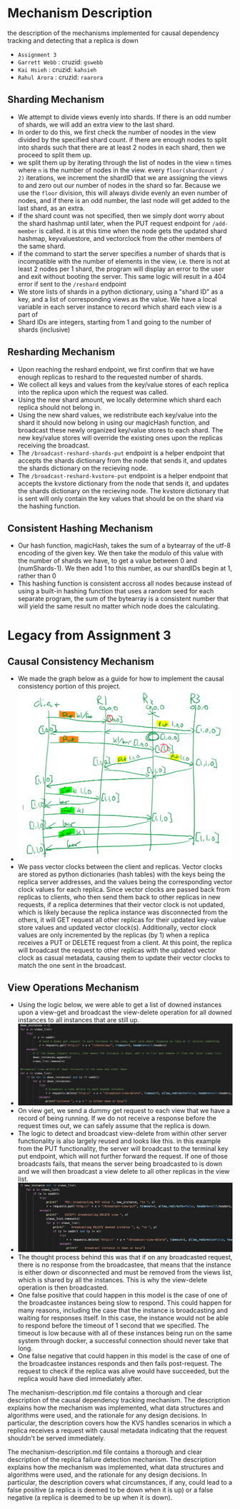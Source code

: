 # Mechanism Description
the description of the mechanisms implemented for causal dependency tracking and detecting that a replica is down

* `Assignment 3`
* `Garrett Webb` : cruzid: `gswebb`
* `Kai Hsieh` : cruzid: `kahsieh`
* `Rahul Arora` : cruzid: `raarora`

## Sharding Mechanism
* We attempt to divide views evenly into shards. If there is an odd number of shards, we will add an extra view to the last shard.
* In order to do this, we first check the number of noodes in the view divided by the specified shard count. if there are enough nodes to split into shards such that there are at least 2 nodes in each shard, then we proceed to split them up. 
* we split them up by iterating through the list of nodes in the view `n` times where `n` is the number of nodes in the view. every `floor(shardcount / 2)` iterations, we increment the shardID that we are assigning the views to and zero out our number of nodes in the shard so far. Because we use the `floor` division, this will always divide evenly an even number of nodes, and if there is an odd number, the last node will get added to the last shard, as an extra.
* if the shard count was not specified, then we simply dont worry about the shard hashmap until later, when the PUT request endpoint for `/add-member` is called. it is at this time when the node gets the updated shard hashmap, keyvaluestore, and vectorclock from the other members of the same shard.
* if the command to start the server specifies a number of shards that is incompatible with the number of elements in the view, i.e. there is not at least 2 nodes per 1 shard, the program will display an error to the user and exit without booting the server. This same logic will result in a 404 error if sent to the `/reshard` endpoint
* We store lists of shards in a python dictionary, using a "shard ID" as a key, and a list of corresponding views as the value. We have a local variable in each server instance to record which shard each view is a part of
* Shard IDs are integers, starting from 1 and going to the number of shards (inclusive)

## Resharding Mechanism
* Upon reaching the reshard endpoint, we first confirm that we have enough replicas to reshard to the requested number of shards.
* We collect all keys and values from the key/value stores of each replica into the replica upon which the request was called.
* Using the new shard amount, we locally determine which shard each replica should not belong in.
* Using the new shard values, we redistribute each key/value into the shard it should now belong in using our magicHash function, and broadcast these newly organized key/value stores to each shard. The new key/value stores will override the existing ones upon the replicas receiving the broadcast.
* The `/broadcast-reshard-shards-put` endpoint is a helper endpoint that accepts the shards dictionary from the node that sends it, and updates the shards dictionary on the recieving node.
* The `/broadcast-reshard-kvstore-put` endpoint is a helper endpoint that accepts the kvstore dictionary from the node that sends it, and updates the shards dictionary on the recieving node. The kvstore dictionary that is sent will only contain the key values that should be on the shard via the hashing function.

## Consistent Hashing Mechanism
* Our hash function, magicHash, takes the sum of a bytearray of the utf-8 encoding of the given key. We then take the modulo of this value with the number of shards we have, to get a value between 0 and (numShards-1). We then add 1 to this number, as our shardIDs begin at 1, rather than 0
* This hashing function is consistent accross all nodes because instead of using a built-in hashing function that uses a random seed for each separate program, the sum of the bytearray is a consistent number that will yield the same result no matter which node does the calculating.

# Legacy from Assignment 3
## Causal Consistency Mechanism
* We made the graph below as a guide for how to implement the causal consistency portion of this project.
* ![graph](images/mechanism_graph.png)
* We pass vector clocks between the client and replicas. Vector clocks are stored as python dictionaries (hash tables)
with the keys being the replica server addresses, and the values being the corresponding vector clock values for each 
replica. Since vector clocks are passed back from replicas to clients, who then send them back to other replicas in new 
requests, if a replica determines that their vector clock is not updated, which is likely because the replica instance
was disconnected from the others, it will GET request all other replicas for their updated key-value store values and updated
vector clock(s). Additionally, vector clock values are only incremented by the replicas (by 1) when a replica receives a 
PUT or DELETE request from a client. At this point, the replica will broadcast the request to other replicas with the 
updated vector clock as casual metadata, causing them to update their vector clocks to match the one sent in the broadcast.

## View Operations Mechanism
* Using the logic below, we were able to get a list of downed instances upon a view-get and broadcast the view-delete operation for all downed instances to all instances that are still up.
* ![graph](images/view_get_downed_mech.png) 
* On view get, we send a dummy get request to each view that we have a record of being running. If we do not receive a response before the request times out, we can safely assume that the replica is down. 
* The logic to detect and broadcast view-delete from within other server functionality is also largely reused and looks like this. in this example from the PUT functionality, the server will broadcast to the terminal key put endpoint, which will not further forward the request. If one of those broadcasts fails, that means the server being broadcasted to is down and we will then broadcast a view delete to all other replicas in the view list.
* ![graph](images/mech_broadcast_delete_on_down.png)
* The thought process behind this was that if on any broadcasted request, there is no response from the broadcastee, that means that the instance is either down or disconnected and must be removed from the views list, which is shared by all the instances. This is why the view-delete operation is then broadcasted.
* One false positive that could happen in this model is the case of one of the broadcastee instances being slow to respond. This could happen for many reasons, including the case that the instance is broadcasting and waiting for responses itself. In this case, the instance would not be able to respond before the timeout of 1 second that we specified. The timeout is low because with all of these instances being run on the same system through docker, a successful connection should never take that long.
* One false negative that could happen in this model is the case of one of the broadcastee instances responds and then fails post-request. The request to check if the replica was alive would have succeeded, but the replica would have died immediately after.



The mechanism-description.md file contains a thorough and clear description of the causal dependency tracking mechanism. The description explains how the mechanism was implemented, what data structures and algorithms were used, and the rationale for any design decisions. In particular, the description covers how the KVS handles scenarios in which a replica receives a request with causal metadata indicating that the request shouldn't be served immediately.

The mechanism-description.md file contains a thorough and clear description of the replica failure detection mechanism. The description explains how the mechanism was implemented, what data structures and algorithms were used, and the rationale for any design decisions. In particular, the description covers what circumstances, if any, could lead to a false positive (a replica is deemed to be down when it is up) or a false negative (a replica is deemed to be up when it is down).